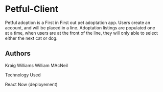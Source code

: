 # Petful-Client

Petful adoption is a First in First out pet adoptation app. Users create an account, and will be placed in a line. Adoptation listings are populated one at a time, when users are at the front of the line, they will only able to select either the next cat or dog.

## Authors 
Kraig Williams
William MAcNeil

Technology Used

React
Now (deployement)
